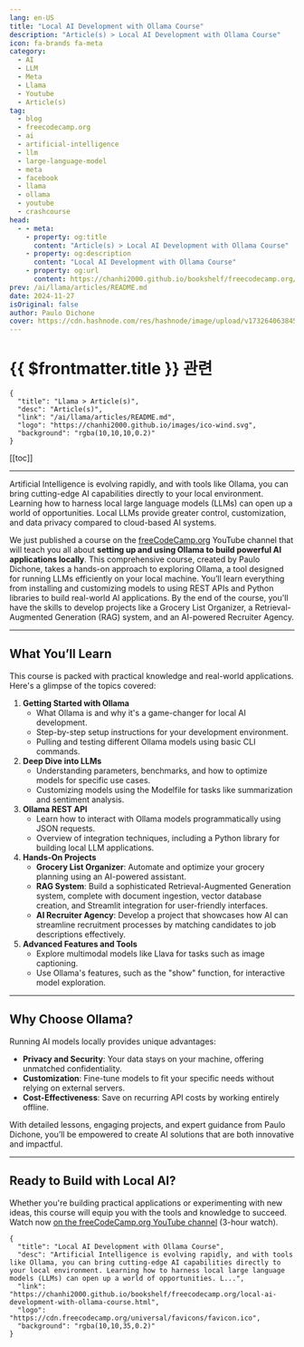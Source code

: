 ```yaml
---
lang: en-US
title: "Local AI Development with Ollama Course"
description: "Article(s) > Local AI Development with Ollama Course"
icon: fa-brands fa-meta
category:
  - AI
  - LLM
  - Meta
  - Llama
  - Youtube
  - Article(s)
tag:
  - blog
  - freecodecamp.org
  - ai
  - artificial-intelligence
  - llm
  - large-language-model
  - meta
  - facebook
  - llama
  - ollama
  - youtube
  - crashcourse
head:
  - - meta:
    - property: og:title
      content: "Article(s) > Local AI Development with Ollama Course"
    - property: og:description
      content: "Local AI Development with Ollama Course"
    - property: og:url
      content: https://chanhi2000.github.io/bookshelf/freecodecamp.org/local-ai-development-with-ollama-course.html
prev: /ai/llama/articles/README.md
date: 2024-11-27
isOriginal: false
author: Paulo Dichone
cover: https://cdn.hashnode.com/res/hashnode/image/upload/v1732640638451/ecee4cf1-efb6-41cc-823b-4808bc1670df.jpeg
---
```


# {{ $frontmatter.title }} 관련

```component VPCard
{
  "title": "Llama > Article(s)",
  "desc": "Article(s)",
  "link": "/ai/llama/articles/README.md",
  "logo": "https://chanhi2000.github.io/images/ico-wind.svg",
  "background": "rgba(10,10,10,0.2)"
}
```

[[toc]]

---

<SiteInfo
  name="Local AI Development with Ollama Course"
  desc="Artificial Intelligence is evolving rapidly, and with tools like Ollama, you can bring cutting-edge AI capabilities directly to your local environment. Learning how to harness local large language models (LLMs) can open up a world of opportunities. L..."
  url="https://freecodecamp.org/news/local-ai-development-with-ollama-course"
  logo="https://cdn.freecodecamp.org/universal/favicons/favicon.ico"
  preview="https://cdn.hashnode.com/res/hashnode/image/upload/v1732640638451/ecee4cf1-efb6-41cc-823b-4808bc1670df.jpeg"/>

Artificial Intelligence is evolving rapidly, and with tools like Ollama, you can bring cutting-edge AI capabilities directly to your local environment. Learning how to harness local large language models (LLMs) can open up a world of opportunities. Local LLMs provide greater control, customization, and data privacy compared to cloud-based AI systems.

We just published a course on the [<VPIcon icon="fa-brands fa-free-code-camp"/>freeCodeCamp.org](http://freeCodeCamp.org) YouTube channel that will teach you all about **setting up and using Ollama to build powerful AI applications locally**. This comprehensive course, created by Paulo Dichone, takes a hands-on approach to exploring Ollama, a tool designed for running LLMs efficiently on your local machine. You’ll learn everything from installing and customizing models to using REST APIs and Python libraries to build real-world AI applications. By the end of the course, you'll have the skills to develop projects like a Grocery List Organizer, a Retrieval-Augmented Generation (RAG) system, and an AI-powered Recruiter Agency.

---

## What You’ll Learn

This course is packed with practical knowledge and real-world applications. Here's a glimpse of the topics covered:

1. **Getting Started with Ollama**
    - What Ollama is and why it's a game-changer for local AI development.
    - Step-by-step setup instructions for your development environment.
    - Pulling and testing different Ollama models using basic CLI commands.
2. **Deep Dive into LLMs**
    - Understanding parameters, benchmarks, and how to optimize models for specific use cases.
    - Customizing models using the Modelfile for tasks like summarization and sentiment analysis.
3. **Ollama REST API**
    - Learn how to interact with Ollama models programmatically using JSON requests.
    - Overview of integration techniques, including a Python library for building local LLM applications.
4. **Hands-On Projects**
    - **Grocery List Organizer**: Automate and optimize your grocery planning using an AI-powered assistant.
    - **RAG System**: Build a sophisticated Retrieval-Augmented Generation system, complete with document ingestion, vector database creation, and Streamlit integration for user-friendly interfaces.
    - **AI Recruiter Agency**: Develop a project that showcases how AI can streamline recruitment processes by matching candidates to job descriptions effectively.
5. **Advanced Features and Tools**
    - Explore multimodal models like Llava for tasks such as image captioning.
    - Use Ollama's features, such as the "show" function, for interactive model exploration.

---

## Why Choose Ollama?

Running AI models locally provides unique advantages:

- **Privacy and Security**: Your data stays on your machine, offering unmatched confidentiality.
- **Customization**: Fine-tune models to fit your specific needs without relying on external servers.
- **Cost-Effectiveness**: Save on recurring API costs by working entirely offline.

With detailed lessons, engaging projects, and expert guidance from Paulo Dichone, you’ll be empowered to create AI solutions that are both innovative and impactful.

---

## Ready to Build with Local AI?

Whether you're building practical applications or experimenting with new ideas, this course will equip you with the tools and knowledge to succeed. Watch now [on the freeCodeCamp.org YouTube channel](https://youtu.be/GWB9ApTPTv4) (3-hour watch).

<VidStack src="youtube/GWB9ApTPTv4" />

<!-- TODO: add ARTICLE CARD -->
```component VPCard
{
  "title": "Local AI Development with Ollama Course",
  "desc": "Artificial Intelligence is evolving rapidly, and with tools like Ollama, you can bring cutting-edge AI capabilities directly to your local environment. Learning how to harness local large language models (LLMs) can open up a world of opportunities. L...",
  "link": "https://chanhi2000.github.io/bookshelf/freecodecamp.org/local-ai-development-with-ollama-course.html",
  "logo": "https://cdn.freecodecamp.org/universal/favicons/favicon.ico",
  "background": "rgba(10,10,35,0.2)"
}
```
